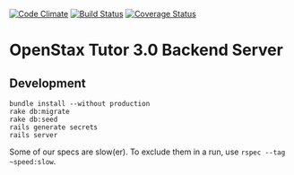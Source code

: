 [![Code Climate](https://codeclimate.com/github/openstax/tutor-server.png)](https://codeclimate.com/github/openstax/tutor-server)
[![Build Status](https://travis-ci.org/openstax/tutor-server.png?branch=master)](https://travis-ci.org/openstax/tutor-server)
[![Coverage Status](https://img.shields.io/coveralls/openstax/tutor-server.svg)](https://coveralls.io/r/openstax/tutor-server)

# OpenStax Tutor 3.0 Backend Server


## Development

```
bundle install --without production
rake db:migrate
rake db:seed
rails generate secrets
rails server
```

Some of our specs are slow(er).  To exclude them in a run, use `rspec --tag ~speed:slow`.